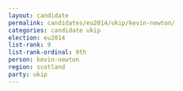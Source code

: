 ```yaml
---
layout: candidate
permalink: candidates/eu2014/ukip/kevin-newton/
categories: candidate ukip
election: eu2014
list-rank: 9
list-rank-ordinal: 9th
person: kevin-newton
region: scotland
party: ukip
---
```

